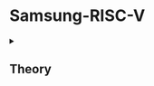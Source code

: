 # Samsung-RISC-V
<details>
<summary><h2> Theory</h2> </summary>
<br>
  
## Task-1
### Running and understanding the C-based code on RISC-V architecture.
![Screenshot 2025-01-07 064157](https://github.com/user-attachments/assets/b33dbf55-004a-404a-b6c4-7f4fe6cf3fae)
![Screenshot 2025-01-07 064116](https://github.com/user-attachments/assets/dce409c9-cc1a-41a4-8aba-c992a1bdea52)

